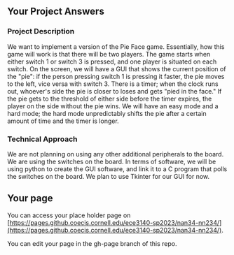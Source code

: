 ## Your Project Answers

### Project Description

We want to implement a version of the Pie Face game. Essentially, how this game will work is that there will be two players. The game starts when either switch 1 or switch 3 is pressed, and one player is situated on each switch. On the screen, we will have a GUI that shows the current position of the "pie": if the person pressing switch 1 is pressing it faster, the pie moves to the left, vice versa with switch 3. There is a timer; when the clock runs out, whoever's side the pie is closer to loses and gets "pied in the face." If the pie gets to the threshold of either side before the timer expires, the player on the side without the pie wins. We will have an easy mode and a hard mode; the hard mode unpredictably shifts the pie after a certain amount of time and the timer is longer. 
### Technical Approach

We are not planning on using any other additional peripherals to the board. We are using the switches on the board. In terms of software, we will be using python to create the GUI software, and link it to a C program that polls the switches on the board. We plan to use Tkinter for our GUI for now. 
## Your page
You can access your place holder page on [https://pages.github.coecis.cornell.edu/ece3140-sp2023/nan34-nn234/](https://pages.github.coecis.cornell.edu/ece3140-sp2023/nan34-nn234/).

You can edit your page in the gh-page branch of this repo.